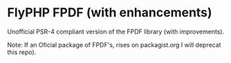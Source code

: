 # FlyPHP FPDF (with enhancements)

Unofficial PSR-4 compliant version of the FPDF library (with improvements).

Note: If an Oficial package of FPDF's, rises on packagist.org I will deprecat this repo).
